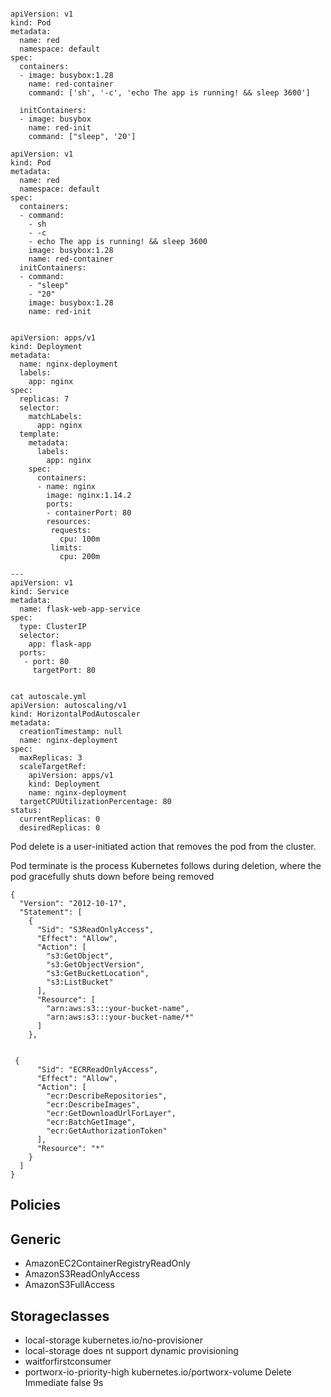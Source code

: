 
```

apiVersion: v1
kind: Pod
metadata:
  name: red
  namespace: default
spec:
  containers:
  - image: busybox:1.28
    name: red-container
    command: ['sh', '-c', 'echo The app is running! && sleep 3600']
    
  initContainers:
  - image: busybox
    name: red-init
    command: ["sleep", '20'] 

```

```
apiVersion: v1
kind: Pod
metadata:
  name: red
  namespace: default
spec:
  containers:
  - command:
    - sh
    - -c
    - echo The app is running! && sleep 3600
    image: busybox:1.28
    name: red-container
  initContainers:
  - command:
    - "sleep"
    - "20"
    image: busybox:1.28
    name: red-init
```

```

apiVersion: apps/v1
kind: Deployment
metadata:
  name: nginx-deployment
  labels:
    app: nginx
spec:
  replicas: 7
  selector:
    matchLabels:
      app: nginx
  template:
    metadata:
      labels:
        app: nginx
    spec:
      containers:
      - name: nginx
        image: nginx:1.14.2
        ports:
        - containerPort: 80
        resources:
         requests:
           cpu: 100m
         limits:
           cpu: 200m

---
apiVersion: v1
kind: Service
metadata:
  name: flask-web-app-service
spec:
  type: ClusterIP
  selector:
    app: flask-app
  ports:
   - port: 80
     targetPort: 80  

```

```

cat autoscale.yml 
apiVersion: autoscaling/v1
kind: HorizontalPodAutoscaler
metadata:
  creationTimestamp: null
  name: nginx-deployment
spec:
  maxReplicas: 3
  scaleTargetRef:
    apiVersion: apps/v1
    kind: Deployment
    name: nginx-deployment
  targetCPUUtilizationPercentage: 80
status:
  currentReplicas: 0
  desiredReplicas: 0

```

Pod delete is a user-initiated action that removes the pod from the cluster.

Pod terminate is the process Kubernetes follows during deletion, 
where the pod gracefully shuts down before being removed




```
{
  "Version": "2012-10-17",
  "Statement": [
    {
      "Sid": "S3ReadOnlyAccess",
      "Effect": "Allow",
      "Action": [
        "s3:GetObject",
        "s3:GetObjectVersion",
        "s3:GetBucketLocation",
        "s3:ListBucket"
      ],
      "Resource": [
        "arn:aws:s3:::your-bucket-name",
        "arn:aws:s3:::your-bucket-name/*"
      ]
    },

```

```

 {
      "Sid": "ECRReadOnlyAccess",
      "Effect": "Allow",
      "Action": [
        "ecr:DescribeRepositories",
        "ecr:DescribeImages",
        "ecr:GetDownloadUrlForLayer",
        "ecr:BatchGetImage",
        "ecr:GetAuthorizationToken"
      ],
      "Resource": "*"
    }
  ]
}

```
Policies
----------
## Generic


- AmazonEC2ContainerRegistryReadOnly
- AmazonS3ReadOnlyAccess
- AmazonS3FullAccess


Storageclasses
---------------


- local-storage               kubernetes.io/no-provisioner
- local-storage does nt support dynamic provisioning
- waitforfirstconsumer
- portworx-io-priority-high   kubernetes.io/portworx-volume   Delete          Immediate              false                  9s





